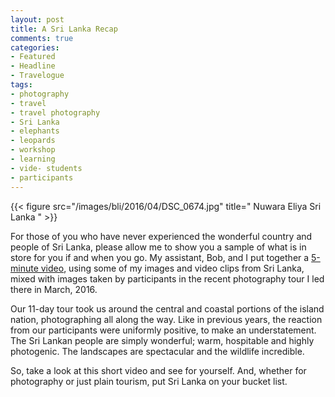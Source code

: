```yaml
---
layout: post
title: A Sri Lanka Recap
comments: true
categories:
- Featured
- Headline
- Travelogue
tags:
- photography
- travel
- travel photography
- Sri Lanka
- elephants
- leopards
- workshop
- learning
- vide- students
- participants
---
```


{{< figure src="/images/bli/2016/04/DSC_0674.jpg" title=" Nuwara Eliya Sri Lanka  " >}}

For those of you who have never experienced the wonderful country and people of Sri Lanka, please allow me to show you a sample of what is in store for you if and when you go. My assistant, Bob, and I put together a [5-minute video](https://youtu.be/-lNOxQcLmV0), using some of my images and video clips from Sri Lanka, mixed with images taken by participants in the recent photography tour I led there in March, 2016. 

<!--more-->

Our 11-day tour took us around the central and coastal portions of the island nation, photographing all along the way. Like in previous years, the reaction from our participants were uniformly positive, to make an understatement. The Sri Lankan people are simply wonderful; warm, hospitable and highly photogenic. The landscapes are spectacular and the wildlife incredible. 

So, take a look at this short video and see for yourself. And, whether for photography or just plain tourism, put Sri Lanka on your bucket list. 

